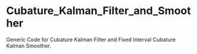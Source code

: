 # Cubature_Kalman_Filter_and_Smoother
Generic Code for Cubature Kalman Filter and Fixed Interval Cubature Kalman Smoother.
